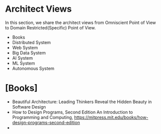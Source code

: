 # Architect Views

In this section, we share the architect views from Omniscient Point of View to Domain Restricted(Specific) Point of View.

+ Books
+ Distributed System
+ Web System
+ Big Data System
+ AI System
+ ML System
+ Autonomous System


# [Books]
+ Beautiful Architecture: Leading Thinkers Reveal the Hidden Beauty in Software Design
+ How to Design Programs, Second Edition An Introduction to Programming and Computing, https://mitpress.mit.edu/books/how-design-programs-second-edition
+ 
